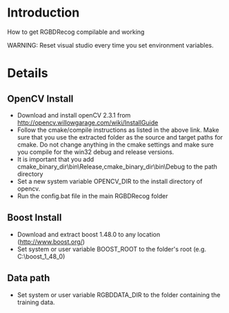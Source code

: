 # Introduction #

How to get RGBDRecog compilable and working

WARNING: Reset visual studio every time you set environment variables.


# Details #

## OpenCV Install ##
  * Download and install openCV 2.3.1 from http://opencv.willowgarage.com/wiki/InstallGuide
  * Follow the cmake/compile instructions as listed in the above link. Make sure that you use the extracted folder as the source and target paths for cmake. Do not change anything in the cmake settings and make sure you compile for the win32 debug and release versions.
  * It is important that you add cmake\_binary\_dir\bin\Release,cmake\_binary\_dir\bin\Debug to the path directory
  * Set a new system variable OPENCV\_DIR to the install directory of opencv.
  * Run the config.bat file in the main RGBDRecog folder

## Boost Install ##
  * Download and extract boost 1.48.0 to any location (http://www.boost.org/)
  * Set system or user variable BOOST\_ROOT to the folder's root (e.g. C:\boost\_1\_48\_0)

## Data path ##
  * Set system or user variable RGBDDATA\_DIR to the folder containing the training data.